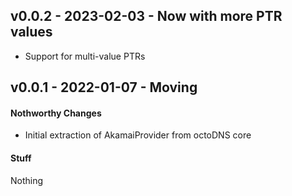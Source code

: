 ## v0.0.2 - 2023-02-03 - Now with more PTR values

* Support for multi-value PTRs

## v0.0.1 - 2022-01-07 - Moving

#### Nothworthy Changes

* Initial extraction of AkamaiProvider from octoDNS core

#### Stuff

Nothing
